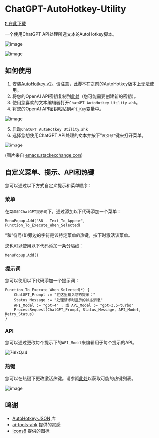 # ChatGPT-AutoHotkey-Utility

[⏬ 在此下载](https://github.com/2631792752/ChatGPT-AutoHotkey-Utility/releases/latest)

一个使用ChatGPT API处理所选文本的AutoHotkey脚本。

![image](https://github.com/kdalanon/ChatGPT-AutoHotkey-Utility/assets/123705491/e5076d79-26ad-4680-83ee-032a6a805d40)

![image](https://github.com/kdalanon/ChatGPT-AutoHotkey-Utility/assets/123705491/3b1349c8-619f-4cf9-b82f-2289845a4b71)

## 如何使用

1. 安装[AutoHotkey v2](https://www.autohotkey.com/)。请注意，此脚本在之前的AutoHotkey版本上无法使用。
2. 将您的OpenAI API密钥复制到[此处](https://platform.openai.com/account/api-keys)（您可能需要创建新的密钥）。
3. 使用您喜欢的文本编辑器打开`ChatGPT AutoHotkey Utility.ahk`。
4. 将您的OpenAI API密钥粘贴到`API_Key`变量中。

![image](https://github.com/kdalanon/ChatGPT-AutoHotkey-Utility/assets/123705491/a77d1a7d-628b-4155-83ba-2b5569442a50)

5. 启动`ChatGPT AutoHotkey Utility.ahk`
6. 选择您想使用ChatGPT API处理的文本并按下"`反引号"`键来打开菜单。

![image](https://github.com/kdalanon/ChatGPT-AutoHotkey-Utility/assets/123705491/7615e7b5-c4f0-4a8f-9608-669a021ac38d)

(图片来自 [emacs.stackexchange.com](https://emacs.stackexchange.com/questions/16749/how-to-set-emacs-to-recognize-backtick-and-tilde-with-a-colemak-keyboard-layout))

## 自定义菜单、提示、API和热键

您可以通过以下方式自定义提示和菜单顺序：

### 菜单

在`菜单和ChatGPT提示词`下，通过添加以下代码添加一个菜单：

```AutoHotkey
MenuPopup.Add("&8 - Text_To_Appear", Function_To_Execute_When_Selected)
```

“和”符号(&)旁边的字符是该特定菜单的热键，按下时激活该菜单。

您也可以使用以下代码添加一条分隔线：

```AutoHotkey
MenuPopup.Add()
```

### 提示词

您可以使用以下代码添加一个提示词：

```AutoHotkey
Function_To_Execute_When_Selected(*) {
    ChatGPT_Prompt := "在这里输入您的提示："
    Status_Message := "处理请求时显示的状态消息"
    API_Model := "gpt-4" ; 或 API_Model := "gpt-3.5-turbo"
    ProcessRequest(ChatGPT_Prompt, Status_Message, API_Model, Retry_Status)
}
```

### API

您可以通过更改每个提示下的`API_Model`来编辑用于每个提示的API。

![76IxQa4](https://github.com/kdalanon/ChatGPT-AutoHotkey-Utility/assets/123705491/7bd23815-78d8-4629-b69b-7fcea3be5f28)

### 热键

您可以在热键下更改激活热键。请参阅[此处](https://www.autohotkey.com/docs/v2/KeyList.htm)以获取可能的热键列表。

![image](https://github.com/kdalanon/ChatGPT-AutoHotkey-Utility/assets/123705491/da257ab3-05d0-4779-87a2-0a2ba6270255)

## 鸣谢

- [AutoHotkey-JSON](https://github.com/cocobelgica/AutoHotkey-JSON) 库
- [ai-tools-ahk](https://github.com/ecornell/ai-tools-ahk) 提供的灵感
- [Icons8](https://icons8.com/icon/kTuxVYRKeKEY/chatgpt) 提供的图标
